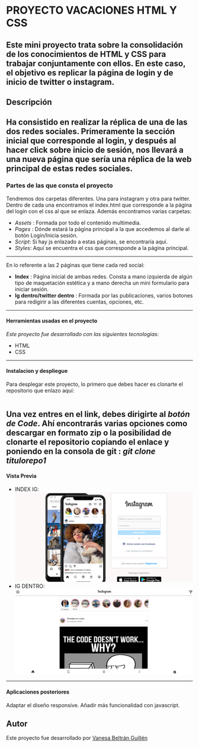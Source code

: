 # PROYECTO VACACIONES HTML Y CSS

Este mini proyecto trata sobre la consolidación de los conocimientos de HTML y CSS para trabajar conjuntamente con ellos. En este caso, el objetivo es replicar la página de login y de inicio de twitter o instagram.
---

## Descripción ##

Ha consistido en realizar la réplica de una de las dos redes sociales. Primeramente la sección inicial que corresponde al login, y después al hacer click sobre inicio de sesión, nos llevará a una nueva página que sería una réplica de la web principal de estas redes sociales.
---

### Partes de las que consta el proyecto ###

Tendremos dos carpetas diferentes. Una para instagram y otra para twitter. Dentro de cada una encontramos el index.html que corresponde a la página del login con el css al que se enlaza. Además encontramos varias carpetas:
- *Assets* : Formada por todo el contenido multimedia.
- *Pages* : Dónde estará la página principal a la que accedemos al darle al botón Login/Inicia sesión.
- *Script*: Si hay js enlazado a estas páginas, se encontraría aquí.
- *Styles*: Aquí se encuentra el css que corresponde a la página principal.
---

En lo referente a las 2 páginas que tiene cada red social:
- **Index** : Página inicial de ambas redes. Consta a mano izquierda de algún tipo de maquetación estética y a mano derecha un mini formulario para iniciar sesión.
- **Ig dentro/twitter dentro** : Formada por las publicaciones, varios botones para redigirir a las diferentes cuentas, opciones, etc.

---
#### Herramientas usadas en el proyecto ####
_Este proyecto fue desarrollado con las siguientes tecnologias:_ 

* HTML
* CSS

---

#### Instalacion y despliegue ####
Para desplegar este proyecto, lo primero que debes hacer es clonarte el repositorio que enlazo aquí:

```

```

Una vez entres en el link, debes dirigirte al _botón de Code_. Ahí encontrarás varias opciones como descargar en formato zip o la posibilidad de clonarte el repositorio copiando el enlace y poniendo en la consola de git : _git clone titulorepo1_
---
#### Vista Previa ####
* INDEX IG: 
![foto](/instagram/assets/igvistapreviaindex.png)
* IG DENTRO:
![foto](/instagram/assets/IGDENTROVISTAPREVIA.png)

---

#### Aplicaciones posteriores ####
Adaptar el diseño responsive.
Añadir más funcionalidad con javascript.

## Autor ##
Este proyecto fue desarrollado por [Vanesa Beltrán Guillén](https://github.com/vaneebg)

